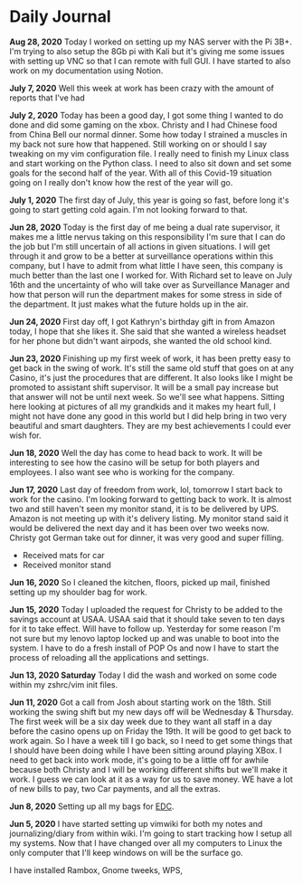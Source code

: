# Daily Journal

**Aug 28, 2020**
Today I worked on setting up my NAS server with the Pi 3B+. I'm trying to also
setup the 8Gb pi with Kali but it's giving me some issues with setting up VNC
so that I can remote with full GUI. I have started to also work on my
documentation using Notion.

**July 7, 2020**
Well this week at work has been crazy with the amount of reports that I've had

**July 2, 2020**
Today has been a good day, I got some thing I wanted to do done and did some
gaming on the xbox. Christy and I had Chinese food from China Bell our normal
dinner. Some how today I strained a muscles in my back not sure how that happened.
Still working on or should I say tweaking on my vim configuration file. I really
need to finish my Linux class and start working on the Python class. I need to
also sit down and set some goals for the second half of the year. With all of
this Covid-19 situation going on I really don't know how the rest of the year
will go.

**July 1, 2020**
The first day of July, this year is going so fast, before long it's going to
start getting cold again. I'm not looking forward to that.

**Jun 28, 2020**
Today is the first day of me being a dual rate supervisor, it makes me a little
nervus taking on this responsibility I'm sure that I can do the job but I'm
still uncertain of all actions in given situations. I will get through it and
grow to be a better at surveillance operations within this company, but I have
to admit from what little I have seen, this company is much better than the
last one I worked for. With Richard set to leave on July 16th and the
uncertainty of who will take over as Surveillance Manager and how that person
will run the department makes for some stress in side of the department. It
just makes what the future holds up in the air.

**Jun 24, 2020**
First day off, I got Kathryn's birthday gift in from Amazon today, I hope that
she likes it. She said that she wanted a wireless headset for her phone but
didn't want airpods, she wanted the old school kind.

**Jun 23, 2020**
Finishing up my first week of work, it has been pretty easy to get back in the
swing of work. It's still the same old stuff that goes on at any Casino, it's
just the procedures that are different. It also looks like I might be promoted
to assistant shift supervisor. It will be a small pay increase but that answer
will not be until next week. So we'll see what happens. Sitting here looking
at pictures of all my grandkids and it makes my heart full, I might not have
done any good in this world but I did help bring in two very beautiful and smart
daughters. They are my best achievements I could ever wish for.

**Jun 18, 2020**
Well the day has come to head back to work. It will be interesting to see how
the casino will be setup for both players and employees. I also want see who
is working for the company.

**Jun 17, 2020**
Last day of freedom from work, lol, tomorrow I start back to work for the casino.
I'm looking forward to getting back to work. It is almost two and still haven't
seen my monitor stand, it is to be delivered by UPS. Amazon is not meeting up
with it's delivery listing. My monitor stand said it would be delivered the
next day and it has been over two weeks now.
Christy got German take out for dinner, it was very good and super filling.

- Received mats for car
- Received monitor stand

**Jun 16, 2020**
So I cleaned the kitchen, floors, picked up mail, finished setting up my
shoulder bag for work.

**Jun 15, 2020**
Today I uploaded the request for Christy to be added to the savings account at
USAA. USAA said that it should take seven to ten days for it to take effect.
Will have to follow up. Yesterday for some reason I'm not sure but my lenovo
laptop locked up and was unable to boot into the system. I have to do a fresh
install of POP Os and now I have to start the process of reloading all the
applications and settings.

**Jun 13, 2020
Saturday**
Today I did the wash and worked on some code within my zshrc/vim init files.

**Jun 11, 2020**
Got a call from Josh about starting work on the 18th. Still working the swing
shift but my new days off will be Wednesday & Thursday. The first week will be
a six day week due to they want all staff in a day before the casino opens up
on Friday the 19th. It will be good to get back to work again. So I have a week
till I go back, so I need to get some things that I should have been doing
while I have been sitting around playing XBox. I need to get back into work
mode, it's going to be a little off for awhile because both Christy and I will
be working different shifts but we'll make it work. I guess we can look at it
as a way for us to save money. WE have a lot of new bills to pay, two Car
payments, and all the extras.

**Jun 8, 2020**
Setting up all my bags for [EDC](EDC).

**Jun 5, 2020**
I have started setting up vimwiki for both my notes and journalizing/diary from within
wiki. I'm going to start tracking how I setup all my systems. Now that I have changed
over all my computers to Linux the only computer that I'll keep windows on will
be the surface go.

I have installed Rambox, Gnome tweeks, WPS,
